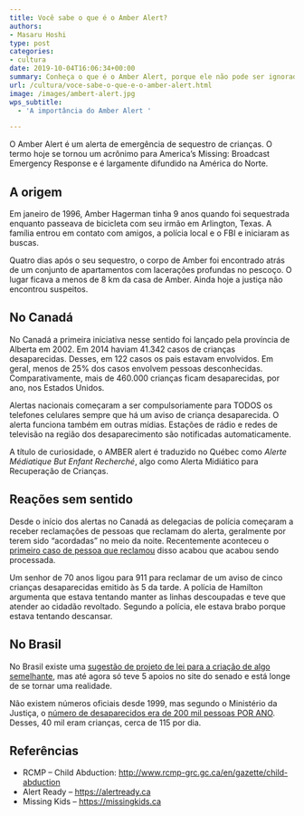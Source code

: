 ```yaml
---
title: Você sabe o que é o Amber Alert?
authors:
- Masaru Hoshi
type: post
categories:
- cultura
date: 2019-10-04T16:06:34+00:00
summary: Conheça o que é o Amber Alert, porque ele não pode ser ignorado e como você pode contribuir para ajudar a encontrar crianças desaparecidas.
url: /cultura/voce-sabe-o-que-e-o-amber-alert.html
image: /images/ambert-alert.jpg
wps_subtitle:
  - 'A importância do Amber Alert '

---
```

O Amber Alert é um alerta de emergência de sequestro de crianças. O termo hoje se tornou um acrônimo para America&#8217;s Missing: Broadcast Emergency Response e é largamente difundido na América do Norte.

## A origem

Em janeiro de 1996, Amber Hagerman tinha 9 anos quando foi sequestrada enquanto passeava de bicicleta com seu irmão em Arlington, Texas. A família entrou em contato com amigos, a polícia local e o FBI e iniciaram as buscas.

Quatro dias após o seu sequestro, o corpo de Amber foi encontrado atrás de um conjunto de apartamentos com lacerações profundas no pescoço. O lugar ficava a menos de 8 km da casa de Amber. Ainda hoje a justiça não encontrou suspeitos.

## No Canadá

No Canadá a primeira iniciativa nesse sentido foi lançado pela província de Alberta em 2002. Em 2014 haviam 41.342 casos de crianças desaparecidas. Desses, em 122 casos os pais estavam envolvidos. Em geral, menos de 25% dos casos envolvem pessoas desconhecidas. Comparativamente, mais de 460.000 crianças ficam desaparecidas, por ano, nos Estados Unidos.

Alertas nacionais começaram a ser compulsoriamente para TODOS os telefones celulares sempre que há um aviso de criança desaparecida. O alerta funciona também em outras mídias. Estações de rádio e redes de televisão na região dos desaparecimento são notificadas automaticamente.

A título de curiosidade, o AMBER alert é traduzido no Québec como _Alerte Médiatique But Enfant Recherché_, algo como Alerta Midiático para Recuperação de Crianças.

## Reações sem sentido

Desde o início dos alertas no Canadá as delegacias de polícia começaram a receber reclamações de pessoas que reclamam do alerta, geralmente por terem sido &#8220;acordadas&#8221; no meio da noite. Recentemente aconteceu o <a rel="noreferrer noopener" aria-label="primeiro caso de pessoa que reclamou (opens in a new tab)" href="https://www.cbc.ca/news/canada/hamilton/amber-alert-arrest-1.5307536" target="_blank">primeiro caso de pessoa que reclamou</a> disso acabou que acabou sendo processada.

Um senhor de 70 anos ligou para 911 para reclamar de um aviso de cinco crianças desaparecidas emitido às 5 da tarde. A polícia de Hamilton argumenta que estava tentando manter as linhas descoupadas e teve que atender ao cidadão revoltado. Segundo a polícia, ele estava brabo porque estava tentando descansar.

## No Brasil

No Brasil existe uma <a rel="noreferrer noopener" aria-label="sugestão de proposta para a criação de algo semelhante (opens in a new tab)" href="https://www12.senado.leg.br/ecidadania/visualizacaoideia?id=91721" target="_blank">sugestão de projeto de lei para a criação de algo semelhante</a>, mas até agora só teve 5 apoios no site do senado e está longe de se tornar uma realidade.

Não existem números oficiais desde 1999, mas segundo o Ministério da Justiça, o <a rel="noreferrer noopener" aria-label="número de desaparecidos era de 200 mil pessoas (opens in a new tab)" href="https://super.abril.com.br/mundo-estranho/quantas-criancas-desaparecem-por-dia-no-brasil/" target="_blank">número de desaparecidos era de 200 mil pessoas POR ANO</a>. Desses, 40 mil eram crianças, cerca de 115 por dia.

## Referências

  * RCMP &#8211; Child Abduction: <a rel="noreferrer noopener" aria-label="http://www.rcmp-grc.gc.ca/en/gazette/child-abduction (opens in a new tab)" href="http://www.rcmp-grc.gc.ca/en/gazette/child-abduction" target="_blank">http://www.rcmp-grc.gc.ca/en/gazette/child-abduction</a>
  * Alert Ready &#8211; <a rel="noreferrer noopener" href="https://alertready.ca" target="_blank">https://alertready.ca</a>
  * Missing Kids &#8211; <a rel="noreferrer noopener" href="https://t.co/qD5QzLNTMK?amp=1" target="_blank">https://missingkids.ca</a>